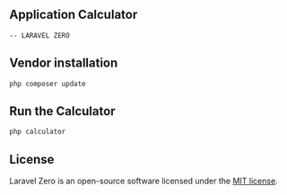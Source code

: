 ## Application Calculator
	-- LARAVEL ZERO
	
## Vendor installation
```
php composer update
```
## Run the Calculator
```
php calculator
```

## License

Laravel Zero is an open-source software licensed under the [MIT license](https://github.com/laravel-zero/laravel-zero/blob/stable/LICENSE.md).